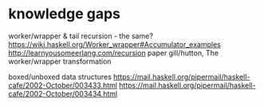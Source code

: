 # knowledge gaps

worker/wrapper & tail recursion - the same?
https://wiki.haskell.org/Worker_wrapper#Accumulator_examples
http://learnyousomeerlang.com/recursion
paper gill/hutton, The worker/wrapper transformation

boxed/unboxed data structures
https://mail.haskell.org/pipermail/haskell-cafe/2002-October/003433.html
https://mail.haskell.org/pipermail/haskell-cafe/2002-October/003434.html
